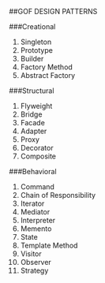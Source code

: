 ##GOF DESIGN PATTERNS

###Creational
1. Singleton
1. Prototype
1. Builder
1. Factory Method
1. Abstract Factory
   
###Structural
1. Flyweight
1. Bridge
1. Facade
1. Adapter
1. Proxy
1. Decorator
1. Composite   

###Behavioral
1. Command
1. Chain of Responsibility
1. Iterator
1. Mediator
1. Interpreter
1. Memento
1. State
1. Template Method
1. Visitor
1. Observer
1. Strategy   
   
   
   
   
   
   
   
   


   
  
